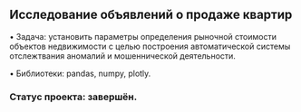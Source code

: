 ## Исследование объявлений о продаже квартир

• Задача: установить параметры определения рыночной стоимости объектов недвижимости с целью построения автоматической системы отслежтвания аномалий и мошеннической деятельности.

• Библиотеки: pandas, numpy, plotly.

### Статус проекта: завершён.
